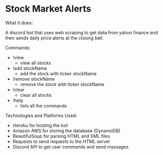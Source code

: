 # Stock Market Alerts

What it does:

A discord bot that uses web scraping to get data from yahoo finance and then sends daily price alerts at the closing bell.

Commands:

- !view
  - view all stocks 
- !add stockName
  - add the stock with ticker stockName
- !remove stockName
  - remove the stock with ticker stockName 
- !clear
  - clear all stocks 
- !help
  - lists all the commands
  

Technologies and Platforms Used:

- Heroku for hosting the bot 
- Amazon AWS for storing the database (DynamoDB)
- BeautifulSoup for parsing HTML and XML files
- Requests to send requests to the HTML server
- Discord API to get user commands and send messages


